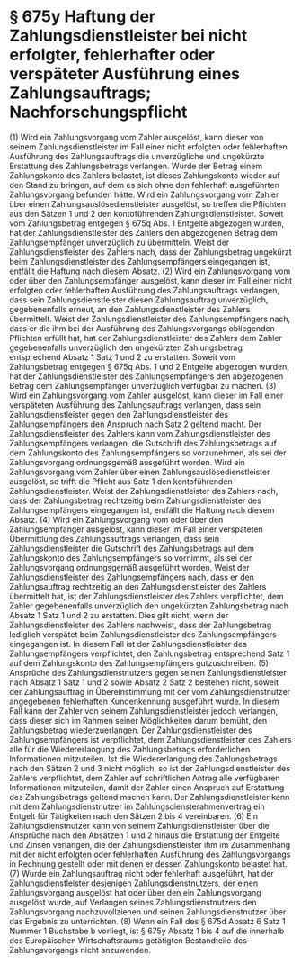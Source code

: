# § 675y Haftung der Zahlungsdienstleister bei nicht erfolgter, fehlerhafter oder verspäteter Ausführung eines Zahlungsauftrags; Nachforschungspflicht
(1) Wird ein Zahlungsvorgang vom Zahler ausgelöst, kann dieser von seinem Zahlungsdienstleister im Fall einer nicht erfolgten oder fehlerhaften Ausführung des Zahlungsauftrags die unverzügliche und ungekürzte Erstattung des Zahlungsbetrags verlangen. Wurde der Betrag einem Zahlungskonto des Zahlers belastet, ist dieses Zahlungskonto wieder auf den Stand zu bringen, auf dem es sich ohne den fehlerhaft ausgeführten Zahlungsvorgang befunden hätte. Wird ein Zahlungsvorgang vom Zahler über einen Zahlungsauslösedienstleister ausgelöst, so treffen die Pflichten aus den Sätzen 1 und 2 den kontoführenden Zahlungsdienstleister. Soweit vom Zahlungsbetrag entgegen § 675q Abs. 1 Entgelte abgezogen wurden, hat der Zahlungsdienstleister des Zahlers den abgezogenen Betrag dem Zahlungsempfänger unverzüglich zu übermitteln. Weist der Zahlungsdienstleister des Zahlers nach, dass der Zahlungsbetrag ungekürzt beim Zahlungsdienstleister des Zahlungsempfängers eingegangen ist, entfällt die Haftung nach diesem Absatz.
(2) Wird ein Zahlungsvorgang vom oder über den Zahlungsempfänger ausgelöst, kann dieser im Fall einer nicht erfolgten oder fehlerhaften Ausführung des Zahlungsauftrags verlangen, dass sein Zahlungsdienstleister diesen Zahlungsauftrag unverzüglich, gegebenenfalls erneut, an den Zahlungsdienstleister des Zahlers übermittelt. Weist der Zahlungsdienstleister des Zahlungsempfängers nach, dass er die ihm bei der Ausführung des Zahlungsvorgangs obliegenden Pflichten erfüllt hat, hat der Zahlungsdienstleister des Zahlers dem Zahler gegebenenfalls unverzüglich den ungekürzten Zahlungsbetrag entsprechend Absatz 1 Satz 1 und 2 zu erstatten. Soweit vom Zahlungsbetrag entgegen § 675q Abs. 1 und 2 Entgelte abgezogen wurden, hat der Zahlungsdienstleister des Zahlungsempfängers den abgezogenen Betrag dem Zahlungsempfänger unverzüglich verfügbar zu machen.
(3) Wird ein Zahlungsvorgang vom Zahler ausgelöst, kann dieser im Fall einer verspäteten Ausführung des Zahlungsauftrags verlangen, dass sein Zahlungsdienstleister gegen den Zahlungsdienstleister des Zahlungsempfängers den Anspruch nach Satz 2 geltend macht. Der Zahlungsdienstleister des Zahlers kann vom Zahlungsdienstleister des Zahlungsempfängers verlangen, die Gutschrift des Zahlungsbetrags auf dem Zahlungskonto des Zahlungsempfängers so vorzunehmen, als sei der Zahlungsvorgang ordnungsgemäß ausgeführt worden. Wird ein Zahlungsvorgang vom Zahler über einen Zahlungsauslösedienstleister ausgelöst, so trifft die Pflicht aus Satz 1 den kontoführenden Zahlungsdienstleister. Weist der Zahlungsdienstleister des Zahlers nach, dass der Zahlungsbetrag rechtzeitig beim Zahlungsdienstleister des Zahlungsempfängers eingegangen ist, entfällt die Haftung nach diesem Absatz.
(4) Wird ein Zahlungsvorgang vom oder über den Zahlungsempfänger ausgelöst, kann dieser im Fall einer verspäteten Übermittlung des Zahlungsauftrags verlangen, dass sein Zahlungsdienstleister die Gutschrift des Zahlungsbetrags auf dem Zahlungskonto des Zahlungsempfängers so vornimmt, als sei der Zahlungsvorgang ordnungsgemäß ausgeführt worden. Weist der Zahlungsdienstleister des Zahlungsempfängers nach, dass er den Zahlungsauftrag rechtzeitig an den Zahlungsdienstleister des Zahlers übermittelt hat, ist der Zahlungsdienstleister des Zahlers verpflichtet, dem Zahler gegebenenfalls unverzüglich den ungekürzten Zahlungsbetrag nach Absatz 1 Satz 1 und 2 zu erstatten. Dies gilt nicht, wenn der Zahlungsdienstleister des Zahlers nachweist, dass der Zahlungsbetrag lediglich verspätet beim Zahlungsdienstleister des Zahlungsempfängers eingegangen ist. In diesem Fall ist der Zahlungsdienstleister des Zahlungsempfängers verpflichtet, den Zahlungsbetrag entsprechend Satz 1 auf dem Zahlungskonto des Zahlungsempfängers gutzuschreiben.
(5) Ansprüche des Zahlungsdienstnutzers gegen seinen Zahlungsdienstleister nach Absatz 1 Satz 1 und 2 sowie Absatz 2 Satz 2 bestehen nicht, soweit der Zahlungsauftrag in Übereinstimmung mit der vom Zahlungsdienstnutzer angegebenen fehlerhaften Kundenkennung ausgeführt wurde. In diesem Fall kann der Zahler von seinem Zahlungsdienstleister jedoch verlangen, dass dieser sich im Rahmen seiner Möglichkeiten darum bemüht, den Zahlungsbetrag wiederzuerlangen. Der Zahlungsdienstleister des Zahlungsempfängers ist verpflichtet, dem Zahlungsdienstleister des Zahlers alle für die Wiedererlangung des Zahlungsbetrags erforderlichen Informationen mitzuteilen. Ist die Wiedererlangung des Zahlungsbetrags nach den Sätzen 2 und 3 nicht möglich, so ist der Zahlungsdienstleister des Zahlers verpflichtet, dem Zahler auf schriftlichen Antrag alle verfügbaren Informationen mitzuteilen, damit der Zahler einen Anspruch auf Erstattung des Zahlungsbetrags geltend machen kann. Der Zahlungsdienstleister kann mit dem Zahlungsdienstnutzer im Zahlungsdiensterahmenvertrag ein Entgelt für Tätigkeiten nach den Sätzen 2 bis 4 vereinbaren.
(6) Ein Zahlungsdienstnutzer kann von seinem Zahlungsdienstleister über die Ansprüche nach den Absätzen 1 und 2 hinaus die Erstattung der Entgelte und Zinsen verlangen, die der Zahlungsdienstleister ihm im Zusammenhang mit der nicht erfolgten oder fehlerhaften Ausführung des Zahlungsvorgangs in Rechnung gestellt oder mit denen er dessen Zahlungskonto belastet hat.
(7) Wurde ein Zahlungsauftrag nicht oder fehlerhaft ausgeführt, hat der Zahlungsdienstleister desjenigen Zahlungsdienstnutzers, der einen Zahlungsvorgang ausgelöst hat oder über den ein Zahlungsvorgang ausgelöst wurde, auf Verlangen seines Zahlungsdienstnutzers den Zahlungsvorgang nachzuvollziehen und seinen Zahlungsdienstnutzer über das Ergebnis zu unterrichten.
(8) Wenn ein Fall des § 675d Absatz 6 Satz 1 Nummer 1 Buchstabe b vorliegt, ist § 675y Absatz 1 bis 4 auf die innerhalb des Europäischen Wirtschaftsraums getätigten Bestandteile des Zahlungsvorgangs nicht anzuwenden.